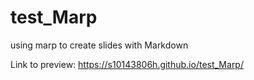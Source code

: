 # test_Marp
using marp to create slides with Markdown

Link to preview: https://s10143806h.github.io/test_Marp/
